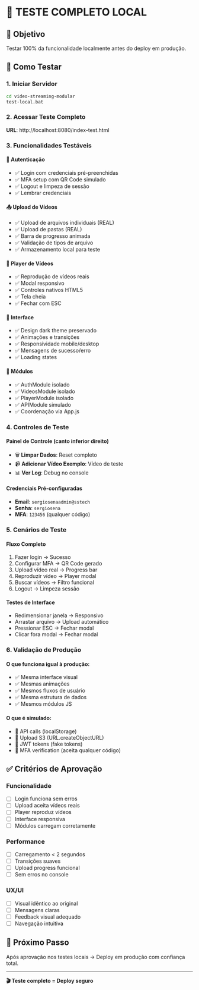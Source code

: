 # 🧪 TESTE COMPLETO LOCAL

## 🎯 **Objetivo**
Testar 100% da funcionalidade localmente antes do deploy em produção.

## 🚀 **Como Testar**

### **1. Iniciar Servidor**
```bash
cd video-streaming-modular
test-local.bat
```

### **2. Acessar Teste Completo**
**URL**: http://localhost:8080/index-test.html

### **3. Funcionalidades Testáveis**

#### **🔐 Autenticação**
- ✅ Login com credenciais pré-preenchidas
- ✅ MFA setup com QR Code simulado
- ✅ Logout e limpeza de sessão
- ✅ Lembrar credenciais

#### **📤 Upload de Vídeos**
- ✅ Upload de arquivos individuais (REAL)
- ✅ Upload de pastas (REAL)
- ✅ Barra de progresso animada
- ✅ Validação de tipos de arquivo
- ✅ Armazenamento local para teste

#### **🎥 Player de Vídeos**
- ✅ Reprodução de vídeos reais
- ✅ Modal responsivo
- ✅ Controles nativos HTML5
- ✅ Tela cheia
- ✅ Fechar com ESC

#### **🎨 Interface**
- ✅ Design dark theme preservado
- ✅ Animações e transições
- ✅ Responsividade mobile/desktop
- ✅ Mensagens de sucesso/erro
- ✅ Loading states

#### **🧩 Módulos**
- ✅ AuthModule isolado
- ✅ VideosModule isolado
- ✅ PlayerModule isolado
- ✅ APIModule simulado
- ✅ Coordenação via App.js

### **4. Controles de Teste**

#### **Painel de Controle (canto inferior direito)**
- 🗑️ **Limpar Dados**: Reset completo
- 📹 **Adicionar Vídeo Exemplo**: Vídeo de teste
- 📊 **Ver Log**: Debug no console

#### **Credenciais Pré-configuradas**
- **Email**: `sergiosenaadmin@sstech`
- **Senha**: `sergiosena`
- **MFA**: `123456` (qualquer código)

### **5. Cenários de Teste**

#### **Fluxo Completo**
1. Fazer login → Sucesso
2. Configurar MFA → QR Code gerado
3. Upload vídeo real → Progress bar
4. Reproduzir vídeo → Player modal
5. Buscar vídeos → Filtro funcional
6. Logout → Limpeza sessão

#### **Testes de Interface**
- Redimensionar janela → Responsivo
- Arrastar arquivo → Upload automático
- Pressionar ESC → Fechar modal
- Clicar fora modal → Fechar modal

### **6. Validação de Produção**

#### **O que funciona igual à produção:**
- ✅ Mesma interface visual
- ✅ Mesmas animações
- ✅ Mesmos fluxos de usuário
- ✅ Mesma estrutura de dados
- ✅ Mesmos módulos JS

#### **O que é simulado:**
- 🔄 API calls (localStorage)
- 🔄 Upload S3 (URL.createObjectURL)
- 🔄 JWT tokens (fake tokens)
- 🔄 MFA verification (aceita qualquer código)

## ✅ **Critérios de Aprovação**

### **Funcionalidade**
- [ ] Login funciona sem erros
- [ ] Upload aceita vídeos reais
- [ ] Player reproduz vídeos
- [ ] Interface responsiva
- [ ] Módulos carregam corretamente

### **Performance**
- [ ] Carregamento < 2 segundos
- [ ] Transições suaves
- [ ] Upload progress funcional
- [ ] Sem erros no console

### **UX/UI**
- [ ] Visual idêntico ao original
- [ ] Mensagens claras
- [ ] Feedback visual adequado
- [ ] Navegação intuitiva

## 🚀 **Próximo Passo**
Após aprovação nos testes locais → Deploy em produção com confiança total.

---
**🎬 Teste completo = Deploy seguro**
